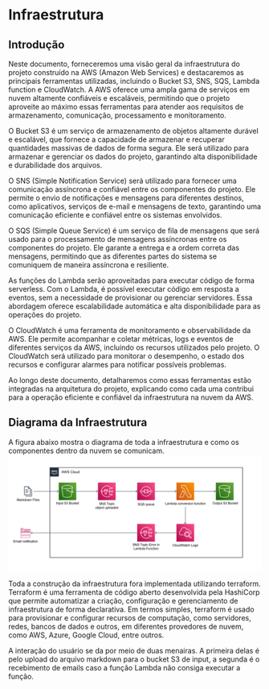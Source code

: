 # Infraestrutura

## Introdução

Neste documento, forneceremos uma visão geral da infraestrutura do projeto construído na AWS (Amazon Web Services) e destacaremos as principais ferramentas utilizadas, incluindo o Bucket S3, SNS, SQS, Lambda function e CloudWatch. A AWS oferece uma ampla gama de serviços em nuvem altamente confiáveis e escaláveis, permitindo que o projeto aproveite ao máximo essas ferramentas para atender aos requisitos de armazenamento, comunicação, processamento e monitoramento.

O Bucket S3 é um serviço de armazenamento de objetos altamente durável e escalável, que fornece a capacidade de armazenar e recuperar quantidades massivas de dados de forma segura. Ele será utilizado para armazenar e gerenciar os dados do projeto, garantindo alta disponibilidade e durabilidade dos arquivos.

O SNS (Simple Notification Service) será utilizado para fornecer uma comunicação assíncrona e confiável entre os componentes do projeto. Ele permite o envio de notificações e mensagens para diferentes destinos, como aplicativos, serviços de e-mail e mensagens de texto, garantindo uma comunicação eficiente e confiável entre os sistemas envolvidos.

O SQS (Simple Queue Service) é um serviço de fila de mensagens que será usado para o processamento de mensagens assíncronas entre os componentes do projeto. Ele garante a entrega e a ordem correta das mensagens, permitindo que as diferentes partes do sistema se comuniquem de maneira assíncrona e resiliente.

As funções do Lambda serão aproveitadas para executar código de forma serverless. Com o Lambda, é possível executar código em resposta a eventos, sem a necessidade de provisionar ou gerenciar servidores. Essa abordagem oferece escalabilidade automática e alta disponibilidade para as operações do projeto.

O CloudWatch é uma ferramenta de monitoramento e observabilidade da AWS. Ele permite acompanhar e coletar métricas, logs e eventos de diferentes serviços da AWS, incluindo os recursos utilizados pelo projeto. O CloudWatch será utilizado para monitorar o desempenho, o estado dos recursos e configurar alarmes para notificar possíveis problemas.

Ao longo deste documento, detalharemos como essas ferramentas estão integradas na arquitetura do projeto, explicando como cada uma contribui para a operação eficiente e confiável da infraestrutura na nuvem da AWS.

## Diagrama da Infraestrutura

A figura abaixo mostra o diagrama de toda a infraestrutura e como os componentes dentro da nuvem se comunicam.
![Infrastructure](assets/infra.png)

Toda a construção da infraestrutura fora implementada utilizando terraform. Terraform é uma ferramenta de código aberto desenvolvida pela HashiCorp que permite automatizar a criação, configuração e gerenciamento de infraestrutura de forma declarativa. Em termos simples, terraform é usado para provisionar e configurar recursos de computação, como servidores, redes, bancos de dados e outros, em diferentes provedores de nuvem, como AWS, Azure, Google Cloud, entre outros.


A interação do usuário se da por meio de duas menairas. A primeira delas é pelo upload do arquivo markdown para o bucket S3 de input, a segunda é o recebimento de emails caso a função Lambda não consiga executar a função.